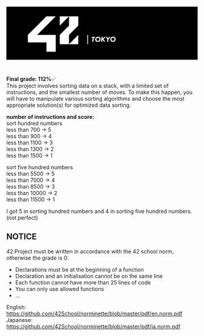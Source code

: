 ![](https://github.com/Sur1ive/42tokyo_piscine/blob/master/42.png)
# 
**Final grade: 112%**:white_check_mark: <br>
This project involves sorting data on a stack, with a limited set of instructions, and the smallest number of moves. To make this happen, you will have to manipulate various sorting algorithms and choose the most appropriate solution(s) for optimized data sorting.

**number of instructions and score:** <br>
sort hundred numbers<br>
less than 700   -> 5<br>
less than 900   -> 4<br>
less than 1100  -> 3<br>
less than 1300  -> 2<br>
less than 1500  -> 1<br>

sort five hundred numbers<br>
less than 5500  -> 5<br>
less than 7000  -> 4<br>
less than 8500  -> 3<br>
less than 10000 -> 2<br>
less than 11500 -> 1<br>

I got 5 in sorting hundred numbers and 4 in sorting five hundred numbers.(not perfect)<br>

## NOTICE 
42 Project must be written in accordance with the 42 school norm, otherwise the grade is 0:
* Declarations must be at the beginning of a function
* Declaration and an initialisation cannot be on the same line
* Each function cannot have more than 25 lines of code
* You can only use allowed functions
* ...

English: https://github.com/42School/norminette/blob/master/pdf/en.norm.pdf <br />
Japanese: https://github.com/42School/norminette/blob/master/pdf/ja.norm.pdf
